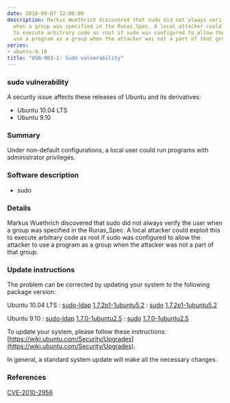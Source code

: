 ```yaml
---
date: 2010-09-07 12:00:00
description: Markus Wuethrich discovered that sudo did not always verify the user
  when a group was specified in the Runas_Spec. A local attacker could exploit this
  to execute arbitrary code as root if sudo was configured to allow the attacker to
  use a program as a group when the attacker was not a part of that group.
series:
- ubuntu-9.10
title: "USN-983-1: Sudo vulnerability"
---
```


### sudo vulnerability

A security issue affects these releases of Ubuntu and its derivatives:

* Ubuntu 10.04 LTS
* Ubuntu 9.10

### Summary

Under non-default configurations, a local user could run programs with administrator privileges.

### Software description

* sudo 

### Details

Markus Wuethrich discovered that sudo did not always verify the user when a group was specified in the Runas_Spec. A local attacker could exploit this to execute arbitrary code as root if sudo was configured to allow the attacker to use a program as a group when the attacker was not a part of that group. 

### Update instructions

The problem can be corrected by updating your system to the following package version:

Ubuntu 10.04 LTS
 : [sudo-ldap](https://launchpad.net/ubuntu/+source/sudo) <span> [1.7.2p1-1ubuntu5.2](https://launchpad.net/ubuntu/+source/sudo/1.7.2p1-1ubuntu5.2) </span> 
 : [sudo](https://launchpad.net/ubuntu/+source/sudo) <span> [1.7.2p1-1ubuntu5.2](https://launchpad.net/ubuntu/+source/sudo/1.7.2p1-1ubuntu5.2) </span> 

Ubuntu 9.10
 : [sudo-ldap](https://launchpad.net/ubuntu/+source/sudo) <span> [1.7.0-1ubuntu2.5](https://launchpad.net/ubuntu/+source/sudo/1.7.0-1ubuntu2.5) </span> 
 : [sudo](https://launchpad.net/ubuntu/+source/sudo) <span> [1.7.0-1ubuntu2.5](https://launchpad.net/ubuntu/+source/sudo/1.7.0-1ubuntu2.5) </span> 

To update your system, please follow these instructions: [https://wiki.ubuntu.com/Security/Upgrades](https://wiki.ubuntu.com/Security/Upgrades).

In general, a standard system update will make all the necessary changes. 

### References

 [CVE-2010-2956](http://people.ubuntu.com/~ubuntu-security/cve/CVE-2010-2956)
